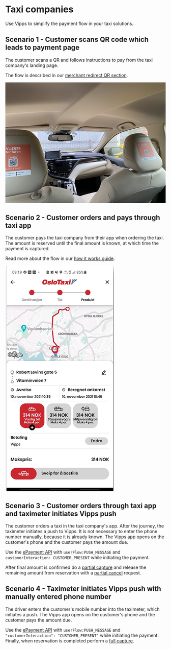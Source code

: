 <!-- START_METADATA
---
title: Taxi companies
sidebar_label: Taxi companies
sidebar_position: 70
pagination_next: null
pagination_prev: null
hide_table_of_contents: true
---
END_METADATA -->

# Taxi companies

Use Vipps to simplify the payment flow in your taxi solutions.

## Scenario 1 - Customer scans QR code which leads to payment page

The customer scans a QR and follows instructions to pay from the taxi company's landing page.

The flow is described in our [merchant redirect QR section](https://developer.vippsmobilepay.com/docs/vipps-solutions/qr-code-print#merchant-redirect-qr-codes).

![Labeling in the taxi](images/labeling_in_the_taxi.png)

## Scenario 2 - Customer orders and pays through taxi app

The customer pays the taxi company from their app when ordering the taxi. The amount is reserved until the final amount is known, at which time the payment is captured.

Read more about the flow in our [how it works guide](https://developer.vippsmobilepay.com/docs/APIs/epayment-api/how-it-works/vipps-epayment-api-how-it-works-online).

![Taxi route](images/taxi_route.png)

## Scenario 3 - Customer orders through taxi app and taximeter initiates Vipps push

The customer orders a taxi in the taxi company's app. After the journey, the taximeter initiates a push to Vipps. It is not necessary to enter the phone number manually, because it is already known.
The Vipps app opens on the customer's phone and the customer pays the amount due.

Use the [ePayment API](https://developer.vippsmobilepay.com/docs/APIs/epayment-api) with `userFlow:PUSH_MESSAGE` and `customerInteraction: CUSTOMER_PRESENT` while initiating the payment.

After final amount is confirmed do a [partial capture](https://developer.vippsmobilepay.com/docs/APIs/epayment-api/operations/capture#partial-capture)
and release the remaining amount from reservation with a [partial cancel](https://developer.vippsmobilepay.com/docs/APIs/epayment-api/operations/cancel#cancel-after-a-partial-capture) request.

## Scenario 4 - Taximeter initiates Vipps push with manually entered phone number

The driver enters the customer's mobile number into the taximeter, which initiates a push.
The Vipps app opens on the customer's phone and the customer pays the amount due.

Use the [ePayment API](https://developer.vippsmobilepay.com/docs/APIs/epayment-api) with `userFlow:PUSH_MESSAGE` and `"customerInteraction": "CUSTOMER_PRESENT"` while initiating the payment.
Finally, when reservation is completed perform a [full capture](https://developer.vippsmobilepay.com/docs/APIs/epayment-api/operations/capture#capture-via-the-api).
